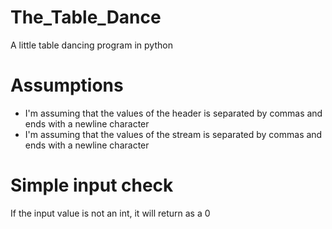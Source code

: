 # The_Table_Dance
A little table dancing program in python

# Assumptions
* I'm assuming that the values of the header is separated by commas and ends with a newline character
* I'm assuming that the values of the stream is separated by commas and ends with a newline character

# Simple input check
If the input value is not an int, it will return as a 0

